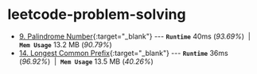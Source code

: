 # leetcode-problem-solving

* [9. Palindrome Number](https://leetcode.com/problems/palindrome-number/){:target="_blank"} --- **`Runtime`** 40ms (*93.69%*) &nbsp;\|&nbsp; **`Mem Usage`** 13.2 MB (*90.79%*)
* [14. Longest Common Prefix](https://leetcode.com/problems/longest-common-prefix/){:target="_blank"} --- **`Runtime`** 36ms (*96.92%*) &nbsp;\|&nbsp; **`Mem Usage`** 13.5 MB (*40.26%*)
